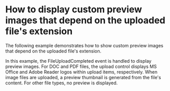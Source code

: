 # How to display custom preview images that depend on the uploaded file's extension


<p>The following example demonstrates how to show custom preview images that depend on the uploaded file's extension.</p><p>In this example, the FileUploadCompleted event is handled to display preview images. For DOC and PDF files, the upload control displays MS Office and Adobe Reader logos within upload items, respectively. When image files are uploaded, a preview thumbnail is generated from the file's content. For other file types, no preview is displayed.</p>

<br/>



